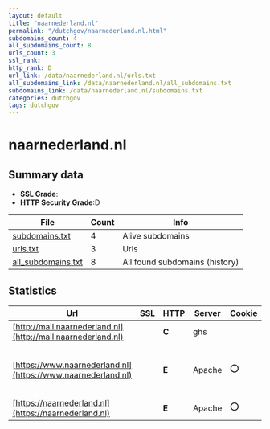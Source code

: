 ```yaml
---
layout: default
title: "naarnederland.nl"
permalink: "/dutchgov/naarnederland.nl.html"
subdomains_count: 4
all_subdomains_count: 8
urls_count: 3
ssl_rank: 
http_rank: D
url_link: /data/naarnederland.nl/urls.txt
all_subdomains_link: /data/naarnederland.nl/all_subdomains.txt
subdomains_link: /data/naarnederland.nl/subdomains.txt
categories: dutchgov
tags: dutchgov
---
```



# naarnederland.nl
## Summary data


 - **SSL Grade**:
 - **HTTP Security Grade**:D


| File       | Count | Info |
|------------|-------|------|
|[subdomains.txt](/DutchGovScope/data/naarnederland.nl/subdomains.txt)|4|Alive subdomains|
|[urls.txt](/DutchGovScope/data/naarnederland.nl/urls.txt)|3|Urls|
|[all_subdomains.txt](/DutchGovScope/data/naarnederland.nl/all_subdomains.txt)|8|All found subdomains (history)|


## Statistics


| Url | SSL | HTTP | Server | Cookie | HSTS | CORS | CTO | CSP | XFO | XXP | RP |FP| Tech |Title |
|--------|-------|-------|------|------|------|------|------|------|------|------|------|------|------|------|
|[http://mail.naarnederland.nl](http://mail.naarnederland.nl)| | **C**|ghs| | | | |:warning: | :white_check_mark: | :white_check_mark: | :white_check_mark: | ||301 Moved|
|[https://www.naarnederland.nl](https://www.naarnederland.nl)| | **E**|Apache|:o: |:white_check_mark: | | | | | | :white_check_mark: | |Apache HTTP Server HSTS MySQL PHP WPML:4.1.1 WordPress:5.3.16|Naar Nederland –...|
|[https://naarnederland.nl](https://naarnederland.nl)| | **E**|Apache|:o: |:white_check_mark: | | | | | | :white_check_mark: | |Apache HTTP Server HSTS||

